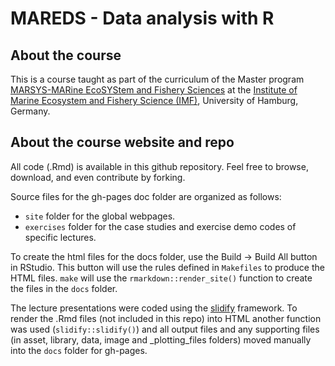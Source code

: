 MAREDS - Data analysis with R
================

<!-- README.md is generated from README.Rmd. Please edit that file -->
About the course
----------------

This is a course taught as part of the curriculum of the Master program [MARSYS-MARine EcoSYStem and Fishery Sciences](https://www.biologie.uni-hamburg.de/en/studium/master/marine-oekosystem-und-fischereiwissenschaften.html) at the [Institute of Marine Ecosystem and Fishery Science (IMF)](https://www.biologie.uni-hamburg.de/en/einrichtungen/imf.html), University of Hamburg, Germany.

About the course website and repo
---------------------------------

All code (.Rmd) is available in this github repository. Feel free to browse, download, and even contribute by forking.

Source files for the gh-pages doc folder are organized as follows:

-   `site` folder for the global webpages.
-   `exercises` folder for the case studies and exercise demo codes of specific lectures.

To create the html files for the docs folder, use the Build -&gt; Build All button in RStudio. This button will use the rules defined in `Makefiles` to produce the HTML files. `make` will use the `rmarkdown::render_site()` function to create the files in the `docs` folder.

The lecture presentations were coded using the [slidify](http://slidify.org) framework. To render the .Rmd files (not included in this repo) into HTML another function was used (`slidify::slidify()`) and all output files and any supporting files (in asset, library, data, image and \_plotting\_files folders) moved manually into the `docs` folder for gh-pages.
